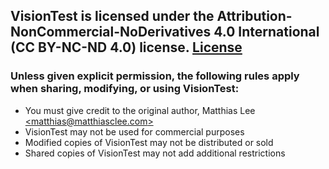 ## VisionTest is licensed under the Attribution-NonCommercial-NoDerivatives 4.0 International (CC BY-NC-ND 4.0) license. [License](https://creativecommons.org/licenses/by-nc-nd/4.0/)

### Unless given explicit permission, the following rules apply when sharing, modifying, or using VisionTest:
* You must give credit to the original author, Matthias Lee [\<matthias@matthiasclee.com\>](mailto:matthias@matthiasclee.com)
* VisionTest may not be used for commercial purposes
* Modified copies of VisionTest may not be distributed or sold
* Shared copies of VisionTest may not add additional restrictions
